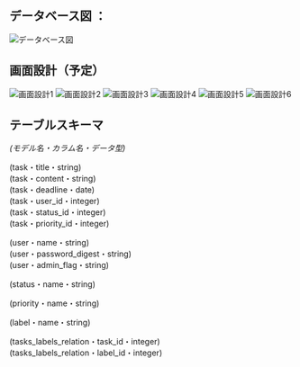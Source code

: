 ## データベース図  ：
![データベース図](images/IMG_2507.jpeg)

## 画面設計（予定）  
![画面設計1](images/IMG_2508.jpeg)
![画面設計2](images/IMG_2509.jpeg)
![画面設計3](images/IMG_2510.jpeg)
![画面設計4](images/IMG_2511.jpeg)
![画面設計5](images/IMG_2512.jpeg)
![画面設計6](images/IMG_2513.jpeg)

## テーブルスキーマ  
*(モデル名・カラム名・データ型)*  

(task・title・string)  
(task・content・string)  
(task・deadline・date)  
(task・user_id・integer)    
(task・status_id・integer)  
(task・priority_id・integer)  

(user・name・string)  
(user・password_digest・string)  
(user・admin_flag・string)  

(status・name・string)  

(priority・name・string)  

(label・name・string)  

(tasks_labels_relation・task_id・integer)  
(tasks_labels_relation・label_id・integer)  
